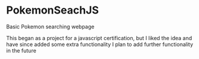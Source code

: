 # PokemonSeachJS
Basic Pokemon searching webpage

This began as a project for a javascript certification, but I liked the idea and have since added some extra functionality
I plan to add further functionality in the future
